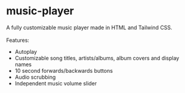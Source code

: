 # music-player
A fully customizable music player made in HTML and Tailwind CSS.</br></br>
Features:</br>
- Autoplay
- Customizable song titles, artists/albums, album covers and display names
- 10 second forwards/backwards buttons
- Audio scrubbing
- Independent music volume slider
